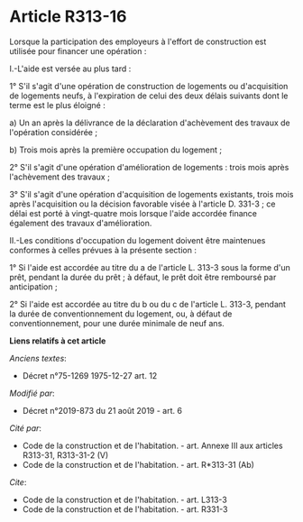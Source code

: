 # Article R313-16

Lorsque la participation des employeurs à l'effort de construction est utilisée pour financer une opération :

I.-L'aide est versée au plus tard :

1° S'il s'agit d'une opération de construction de logements ou d'acquisition de logements neufs, à l'expiration de celui des
deux délais suivants dont le terme est le plus éloigné :

a) Un an après la délivrance de la déclaration d'achèvement des travaux de l'opération considérée ;

b) Trois mois après la première occupation du logement ;

2° S'il s'agit d'une opération d'amélioration de logements : trois mois après l'achèvement des travaux ;

3° S'il s'agit d'une opération d'acquisition de logements existants, trois mois après l'acquisition ou la décision favorable
visée à l'article D. 331-3 ; ce délai est porté à vingt-quatre mois lorsque l'aide accordée finance également des travaux
d'amélioration.

II.-Les conditions d'occupation du logement doivent être maintenues conformes à celles prévues à la présente section :

1° Si l'aide est accordée au titre du a de l'article L. 313-3 sous la forme d'un prêt, pendant la durée du prêt ; à défaut,
le prêt doit être remboursé par anticipation ;

2° Si l'aide est accordée au titre du b ou du c de l'article L. 313-3, pendant la durée de conventionnement du logement, ou,
à défaut de conventionnement, pour une durée minimale de neuf ans.

**Liens relatifs à cet article**

_Anciens textes_:

  - Décret n°75-1269 1975-12-27 art. 12

_Modifié par_:

  - Décret n°2019-873 du 21 août 2019 - art. 6

_Cité par_:

  - Code de la construction et de l'habitation. - art. Annexe III aux articles R313-31, R313-31-2 (V)
  - Code de la construction et de l'habitation. - art. R*313-31 (Ab)

_Cite_:

  - Code de la construction et de l'habitation. - art. L313-3
  - Code de la construction et de l'habitation. - art. R331-3

